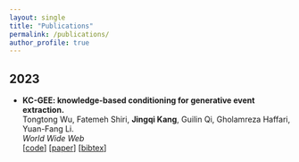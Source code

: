 ```yaml
---
layout: single
title: "Publications"
permalink: /publications/
author_profile: true
---
```


## 2023
* **KC-GEE: knowledge-based conditioning for generative event extraction.**<br>
  Tongtong Wu, Fatemeh Shiri, **Jingqi Kang**, Guilin Qi, Gholamreza Haffari, Yuan-Fang Li.<br>
  <i>World Wide Web</i><br>
  [[code]()] [[paper]()] [<a href="javascript:void(0)" onclick="(function(target, id) { if ($('#' + id).css('display') == 'block') { $('#' + id).hide('fast'); $(target).text('bibtex') } else { $('#' + id).show('fast'); $(target).text('bibtex▲') } })(this, 'wu2023kc');">bibtex</a>]
  <div id="wu2023kc" style="display:none">
    <pre>
        @article{wu2023kc,
        title={KC-GEE: knowledge-based conditioning for generative event extraction},
        author={Wu, Tongtong and Shiri, Fatemeh and Kang, Jingqi and Qi, Guilin and Haffari, Gholamreza and Li, Yuan-Fang},
        journal={World Wide Web},
        pages={1--17},
        year={2023},
        publisher={Springer},
        url={https://link.springer.com/article/10.1007/s11280-023-01216-5#citeas},
      }
    </pre>
  </div> 
